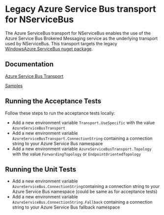 # Legacy Azure Service Bus transport for NServiceBus

The Azure ServiceBus transport for NServiceBus enables the use of the Azure Service Bus Brokered Messaging service as the underlying transport used by NServiceBus. 
This transport targets the legacy [WindowsAzure.ServiceBus nuget package](https://www.nuget.org/packages/WindowsAzure.ServiceBus/).

## Documentation

[Azure Service Bus Transport](https://docs.particular.net/transports/azure-service-bus/legacy/)

[Samples](http://docs.particular.net/samples/azure/)

## Running the Acceptance Tests

Follow these steps to run the acceptance tests locally:
* Add a new environment variable `Transport.UseSpecific` with the value `AzureServiceBusTransport`
* Add a new environment variable `AzureServiceBusTransport.ConnectionString` containing a connection string to your Azure Service Bus namespace
* Add a new environment variable `AzureServiceBusTransport.Topology` with the value `ForwardingTopology` or `EndpointOrientedTopology`

## Running the Unit Tests

* Add a new environment variable `AzureServiceBus.ConnectionString`containing a connection string to your Azure Service Bus namespace (could be same as for acceptance tests)
* Add a new environment variable `AzureServiceBus.ConnectionString.Fallback` containing a connection string to your Azure Service Bus fallback namespace


